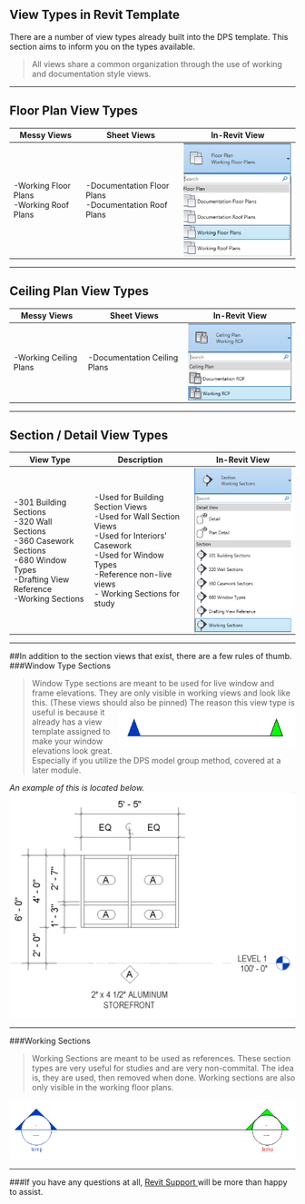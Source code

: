 ## View Types in Revit Template

There are a number of view types already built into the DPS template. This section aims to inform you on the types available.
> All views share a common organization through the use of working and documentation style views.

---

## Floor Plan View Types 

 Messy Views| Sheet Views | In-Revit View
---|---|---
-Working Floor Plans<br/> -Working Roof Plans |-Documentation Floor Plans<br/> -Documentation Roof Plans|<img align = "right" src="images/2-2/0-floorplans.png">

---

## Ceiling Plan View Types 

 Messy Views| Sheet Views | In-Revit View
---|---|---
-Working Ceiling Plans|-Documentation Ceiling Plans|<img align = "right" src="images/2-2/1-ceilingplans.png">

---

## Section / Detail View Types 

 View Type| Description | In-Revit View
---|---|---
-301 Building Sections<br/> -320 Wall Sections<br/> -360 Casework Sections<br/> -680 Window Types<br/> -Drafting View Reference<br/> -Working Sections|-Used for Building Section Views <br/> -Used for Wall Section Views<br/> -Used for Interiors' Casework<br/> -Used for Window Types<br/> -Reference non-live views<br/> - Working Sections for study |<img align = "right" src="images/2-2/2-sections.png">

---

##In addition to the section views that exist, there are a few rules of thumb.
###Window Type Sections
>Window Type sections are meant to be used for live window and frame elevations. They are only visible in working views and look like this. (These views should also be pinned) <img align = "right" src="images/2-2/3-wntypes.png">
The reason this view type is useful is because it already has a view template assigned to make your window elevations look great. Especially if you utilize the DPS model group method, covered at a later module.

*An example of this is located below.*
<img  src="images/2-2/4-wnelevations.png">

---

###Working Sections
>Working Sections are meant to be used as references. These section types are very useful for studies and are very non-commital. The idea is, they are used, then removed when done. Working sections are also only visible in the working floor plans.

<img src="images/2-2/5-tempelevations.png">


---

###If you have any questions at all, <a href ="/01_Introduction/1-2_revitsupport.md"> Revit Support </a> will be more than happy to assist.

